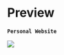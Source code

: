 # Preview

**`Personal Website`**

<img src="PersonalWebsite](https://user-images.githubusercontent.com/99909205/228703848-8d56249c-22be-40bd-b051-55102f5a5d50.png">
